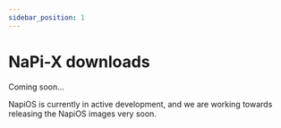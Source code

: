 ```yaml
---
sidebar_position: 1
---
```


# NaPi-X downloads

Coming soon...

NapiOS is currently in active
development, and we are working
towards releasing the NapiOS images
very soon.
